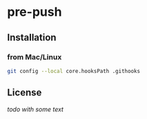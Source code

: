 # pre-push
 
## Installation

### from Mac/Linux

```bash
git config --local core.hooksPath .githooks
```

## License

_todo with some text_
